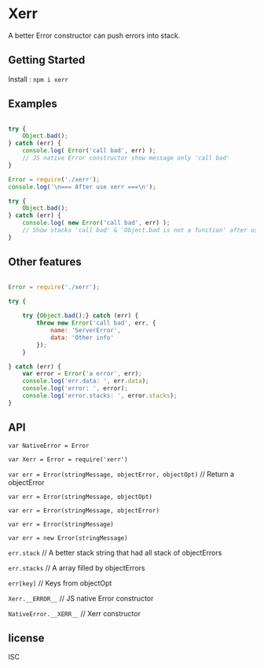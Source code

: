 # Xerr
A better Error constructor can push errors into stack.


## Getting Started 
Install : ``npm i xerr``


## Examples

```javascript

try {
	Object.bad();
} catch (err) {
	console.log( Error('call bad', err) );
	// JS native Error constructor show message only 'call bad'
}

Error = require('./xerr');
console.log('\n=== After use xerr ===\n');

try {
	Object.bad();
} catch (err) {
	console.log( new Error('call bad', err) );
	// Show stacks 'call bad' & 'Object.bad is not a function' after used xerr
}


```



## Other features

```javascript

Error = require('./xerr');

try {
	
	try {Object.bad();} catch (err) {
		throw new Error('call bad', err, {
			name: 'ServerError',
			data: 'Other info'
		});
	}

} catch (err) {
	var error = Error('a error', err);
	console.log('err.data: ', err.data);
	console.log('error: ', error);
	console.log('error.stacks: ', error.stacks);
}


```

## API
``var NativeError = Error``

``var Xerr = Error = require('xerr')``

``var err = Error(stringMessage, objectError, objectOpt)`` // Return a objectError

``var err = Error(stringMessage, objectOpt)``

``var err = Error(stringMessage, objectError)``

``var err = Error(stringMessage)``

``var err = new Error(stringMessage)``

``err.stack`` // A better stack string that had all stack of objectErrors

``err.stacks`` // A array filled by objectErrors

``err[key]`` // Keys from objectOpt

``Xerr.__ERROR__`` // JS native Error constructor

``NativeError.__XERR__`` // Xerr constructor

## license
ISC